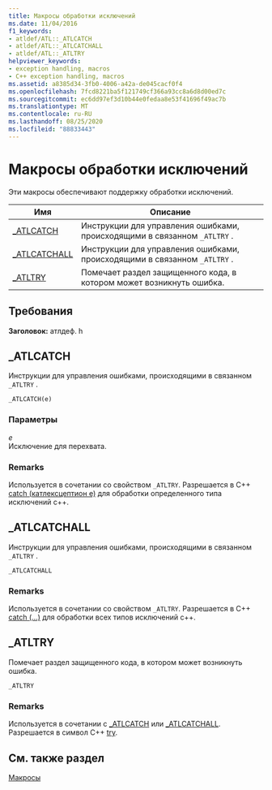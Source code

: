 ```yaml
---
title: Макросы обработки исключений
ms.date: 11/04/2016
f1_keywords:
- atldef/ATL::_ATLCATCH
- atldef/ATL::_ATLCATCHALL
- atldef/ATL::_ATLTRY
helpviewer_keywords:
- exception handling, macros
- C++ exception handling, macros
ms.assetid: a8385d34-3fb0-4006-a42a-de045cacf0f4
ms.openlocfilehash: 7fcd8221ba5f121749cf366a93cc8a6d8d00ed7c
ms.sourcegitcommit: ec6dd97ef3d10b44e0fedaa8e53f41696f49ac7b
ms.translationtype: MT
ms.contentlocale: ru-RU
ms.lasthandoff: 08/25/2020
ms.locfileid: "88833443"
---
```

# <a name="exception-handling-macros"></a>Макросы обработки исключений

Эти макросы обеспечивают поддержку обработки исключений.

|Имя|Описание|
|-|-|
|[_ATLCATCH](#_atlcatch)|Инструкции для управления ошибками, происходящими в связанном `_ATLTRY` .|
|[_ATLCATCHALL](#_atlcatchall)|Инструкции для управления ошибками, происходящими в связанном `_ATLTRY` .|
|[_ATLTRY](#_atltry)|Помечает раздел защищенного кода, в котором может возникнуть ошибка.|

## <a name="requirements"></a>Требования

**Заголовок:** атлдеф. h

## <a name="_atlcatch"></a><a name="_atlcatch"></a> _ATLCATCH

Инструкции для управления ошибками, происходящими в связанном `_ATLTRY` .

```
_ATLCATCH(e)
```

### <a name="parameters"></a>Параметры

*e*<br/>
Исключение для перехвата.

### <a name="remarks"></a>Remarks

Используется в сочетании со свойством `_ATLTRY`. Разрешается в C++ [catch (катлексцептион e)](../../cpp/try-throw-and-catch-statements-cpp.md) для обработки определенного типа исключений c++.

## <a name="_atlcatchall"></a><a name="_atlcatchall"></a> _ATLCATCHALL

Инструкции для управления ошибками, происходящими в связанном `_ATLTRY` .

```
_ATLCATCHALL
```

### <a name="remarks"></a>Remarks

Используется в сочетании со свойством `_ATLTRY`. Разрешается в C++ [catch (...)](../../cpp/try-throw-and-catch-statements-cpp.md) для обработки всех типов исключений c++.

## <a name="_atltry"></a><a name="_atltry"></a> _ATLTRY

Помечает раздел защищенного кода, в котором может возникнуть ошибка.

```
_ATLTRY
```

### <a name="remarks"></a>Remarks

Используется в сочетании с [_ATLCATCH](#_atlcatch) или [_ATLCATCHALL](#_atlcatchall). Разрешается в символ C++ [try](../../cpp/try-throw-and-catch-statements-cpp.md).

## <a name="see-also"></a>См. также раздел

[Макросы](../../atl/reference/atl-macros.md)
